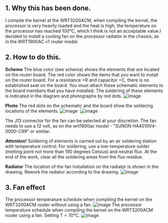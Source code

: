 ## 1. Why this has been done.
I compile the kernel at the WRT3200ACM, when compiling the kernel, the processor is very heavily loaded and the heat is high, the temperature on the processor has reached 100°C, which I think is not an acceptable value.I decided to install a cooling fan on the processor radiator in the chassis, as in the WRT1900AC v1 router model.
## 2. How to do this.
**Scheme**
The blue color (see schema) shows the elements that are located on the router board. The red color shows the items that you want to install on the router board. For a resistance +R and capacitor +C, there is no established seat on the board. You must attach these schematic elements to the board members that you have installed. The soldering of these elements is indicated in the diagram and photographs by red dots.
![image](https://github.com/ValCher1961/McDebian_WRT3200ACM/blob/master/hardware-mods/scheme.png)

**Photo**
The red dots on the schematic and the board show the soldering locations of the elements.
![image](https://github.com/ValCher1961/McDebian_WRT3200ACM/blob/master/hardware-mods/photo1.png)  
![image](https://github.com/ValCher1961/McDebian_WRT3200ACM/blob/master/hardware-mods/photo2.png)

The J13 connector for the fan can be selected at your discretion. The fan needs to use a 12 volt, as on the wrt1900ac model - "SUNON HA4010V4-0000-C99" or similar.

_**Attention!**_ Soldering of elements is carried out by an air soldering station with temperature control. For soldering, use a low-temperature solder (melting point not more than 190 degrees Celsius) and neutral flux. At the end of the work, clear all the soldering areas from the flux residue.

**Radiator**
The location of the fan installation on the radiator is shown in the drawing. Rework the radiator according to the drawing.
![image](https://github.com/ValCher1961/McDebian_WRT3200ACM/blob/master/hardware-mods/Radiator.png)

## 3. Fan effect
The processor temperature schedule when compiling the kernel on the WRT3200ACM router without using a fan.
![image](https://github.com/ValCher1961/McDebian_WRT3200ACM/blob/master/hardware-mods/fan_off.PNG)
The processor temperature schedule when compiling the kernel on the WRT3200ACM router using a fan. Setting T = 70°C.
![image](https://github.com/ValCher1961/McDebian_WRT3200ACM/blob/master/hardware-mods/fan_on.PNG)
